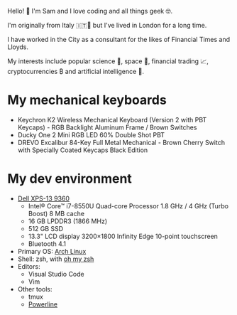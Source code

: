 Hello! 👋 I'm Sam and I love coding and all things geek 🤓.

I'm originally from Italy 🇮🇹🍝 but I've lived in London for a long time.

I have worked in the City as a consultant for the likes of Financial Times and Lloyds.

My interests include popular science 🧪, space 🚀, financial trading 📈, cryptocurrencies ₿ and artificial intelligence 🧠.

# My mechanical keyboards

- Keychron K2 Wireless Mechanical Keyboard (Version 2 with PBT Keycaps) - RGB Backlight Aluminum Frame / Brown Switches
- Ducky One 2 Mini RGB LED 60% Double Shot PBT
- DREVO Excalibur 84-Key Full Metal Mechanical - Brown Cherry Switch with Specially Coated Keycaps Black Edition

# My dev environment

- [Dell XPS-13 9360](https://www.dell.com/lt/p/xps-13-9360-laptop/pd)
  - Intel® Core™ i7-8550U Quad-core Processor 1.8 GHz / 4 GHz (Turbo Boost) 8 MB cache
  - 16 GB LPDDR3 (1866 MHz)
  - 512 GB SSD
  - 13.3" LCD display 3200×1800 Infinity Edge 10-point touchscreen
  - Bluetooth 4.1
- Primary OS: [Arch Linux](https://www.archlinux.org/)
- Shell: zsh, with [oh my zsh](https://ohmyz.sh/)
- Editors:
  - Visual Studio Code
  - Vim
- Other tools:
  - tmux
  - [Powerline](https://powerline.readthedocs.io/en/master/)
